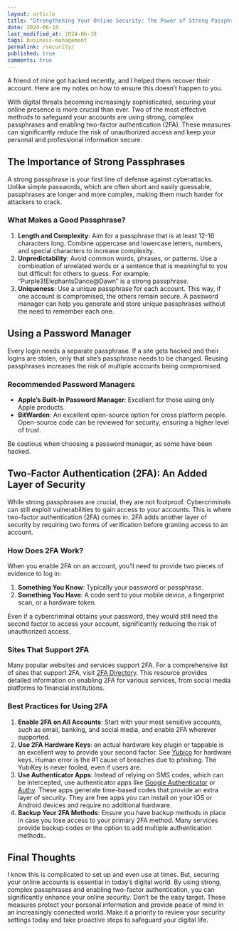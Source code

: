 ```yaml
---
layout: article
title: "Strengthening Your Online Security: The Power of Strong Passphrases and Two-Factor Authentication"
date: 2024-06-18
last_modified_at: 2024-06-18
tags: business-management
permalink: /security/
published: true
comments: true
---
```

A friend of mine got hacked recently, and I helped them recover their account. Here are my notes on how to ensure this doesn’t happen to you.

With digital threats becoming increasingly sophisticated, securing your online presence is more crucial than ever. Two of the most effective methods to safeguard your accounts are using strong, complex passphrases and enabling two-factor authentication (2FA). These measures can significantly reduce the risk of unauthorized access and keep your personal and professional information secure.

## The Importance of Strong Passphrases

A strong passphrase is your first line of defense against cyberattacks. Unlike simple passwords, which are often short and easily guessable, passphrases are longer and more complex, making them much harder for attackers to crack.

### What Makes a Good Passphrase?

1. **Length and Complexity**: Aim for a passphrase that is at least 12-16 characters long. Combine uppercase and lowercase letters, numbers, and special characters to increase complexity.
2. **Unpredictability**: Avoid common words, phrases, or patterns. Use a combination of unrelated words or a sentence that is meaningful to you but difficult for others to guess. For example, “Purple3!ElephantsDance@Dawn” is a strong passphrase.
3. **Uniqueness**: Use a unique passphrase for each account. This way, if one account is compromised, the others remain secure. A password manager can help you generate and store unique passphrases without the need to remember each one.

## Using a Password Manager

Every login needs a separate passphrase. If a site gets hacked and their logins are stolen, only that site’s passphrase needs to be changed. Reusing passphrases increases the risk of multiple accounts being compromised.

### Recommended Password Managers

- **Apple’s Built-In Password Manager**: Excellent for those using only Apple products.
- **BitWarden**: An excellent open-source option for cross platform people. Open-source code can be reviewed for security, ensuring a higher level of trust.

Be cautious when choosing a password manager, as some have been hacked.

## Two-Factor Authentication (2FA): An Added Layer of Security

While strong passphrases are crucial, they are not foolproof. Cybercriminals can still exploit vulnerabilities to gain access to your accounts. This is where two-factor authentication (2FA) comes in. 2FA adds another layer of security by requiring two forms of verification before granting access to an account.

### How Does 2FA Work?

When you enable 2FA on an account, you’ll need to provide two pieces of evidence to log in:
1. **Something You Know**: Typically your password or passphrase.
2. **Something You Have**: A code sent to your mobile device, a fingerprint scan, or a hardware token.

Even if a cybercriminal obtains your password, they would still need the second factor to access your account, significantly reducing the risk of unauthorized access.

### Sites That Support 2FA

Many popular websites and services support 2FA. For a comprehensive list of sites that support 2FA, visit [2FA Directory](https://2fa.directory/). This resource provides detailed information on enabling 2FA for various services, from social media platforms to financial institutions.

### Best Practices for Using 2FA

1. **Enable 2FA on All Accounts**: Start with your most sensitive accounts, such as email, banking, and social media, and enable 2FA wherever supported.
2. **Use 2FA Hardware Keys**: an actual hardware key plugin or tappable is an excellent way to provide your second factor. See [Yubico](https://www.yubico.com) for hardware keys. Human error is the #1 cause of breaches due to phishing. The YubiKey is never fooled, even if users are.
3. **Use Authenticator Apps**: Instead of relying on SMS codes, which can be intercepted, use authenticator apps like [Google Authenticator](https://support.google.com/accounts/answer/1066447) or [Authy](https://authy.com). These apps generate time-based codes that provide an extra layer of security. They are free apps you can install on your iOS or Android devices and require no additional hardware.
4. **Backup Your 2FA Methods**: Ensure you have backup methods in place in case you lose access to your primary 2FA method. Many services provide backup codes or the option to add multiple authentication methods.

## Final Thoughts
I know this is complicated to set up and even use at times. But, securing your online accounts is essential in today’s digital world. By using strong, complex passphrases and enabling two-factor authentication, you can significantly enhance your online security. Don’t be the easy target. These measures protect your personal information and provide peace of mind in an increasingly connected world. Make it a priority to review your security settings today and take proactive steps to safeguard your digital life.